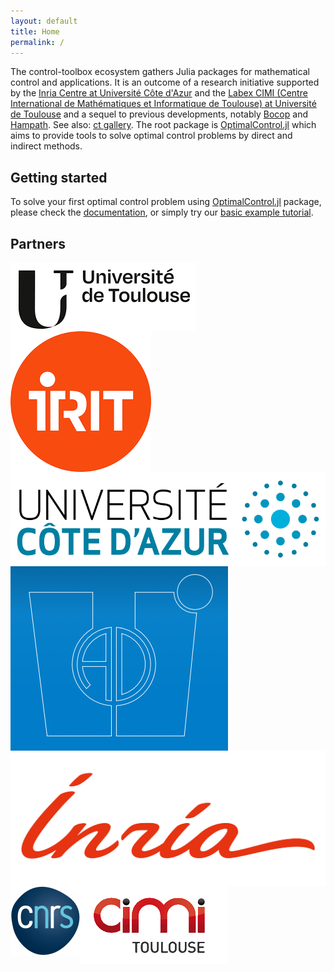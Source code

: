 ```yaml
---
layout: default
title: Home
permalink: /
---
```


The control-toolbox ecosystem gathers Julia packages for mathematical control and applications. It is an outcome of a research initiative supported by the [Inria Centre at Université Côte d'Azur](https://www.inria.fr/en/inria-centre-universite-cote-azur) and the [Labex CIMI (Centre International de Mathématiques et Informatique de Toulouse) at Université de Toulouse](https://www.cimi.univ-toulouse.fr/fr/) and a sequel to previous developments, notably [Bocop](https://www.bocop.org) and [Hampath](https://www.hampath.org). See also: [ct gallery](https://ct.gitlabpages.inria.fr/gallery). The root package is [OptimalControl.jl](https://github.com/control-toolbox/OptimalControl.jl) which aims to provide tools to solve optimal control problems by direct and indirect methods.

## Getting started

To solve your first optimal control problem using [OptimalControl.jl](https://github.com/control-toolbox/OptimalControl.jl) package, please check the [documentation](https://control-toolbox.org/OptimalControl.jl/stable), or simply try our [basic example tutorial](https://control-toolbox.org/OptimalControl.jl/stable/tutorial-double-integrator-energy.html).

## Partners

<a href="https://www.univ-toulouse.fr"><img id="partner" align='left' src="assets/img/logo-univ-toulouse.png"></a>
<a href="https://www.irit.fr"><img id="partner" align='left' src="assets/img/logo-irit.png"></a>
<a href="https://www.univ-cotedazur.fr"><img id="partner" align='left' src="assets/img/Logo-univ-nice-cote-dazur.svg"></a>
<a href="https://math.univ-cotedazur.fr"><img id="partner" align='left' src="assets/img/logo-ljad.jpeg"></a>
<a href="https://www.inria.fr"><img id="partner" align='left' src="assets/img/inria.svg"></a>
<a href="https://www.cnrs.fr"><img id="partner" align='left' src="assets/img/logo-cnrs.svg"></a>
<a href="https://www.cnrs.fr"><img id="partner" align='left' src="assets/img/logo-cimi.png"></a>
